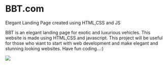 # BBT.com
Elegant Landing Page created using HTML,CSS and JS

BBT is an elegant landing page for exotic and luxurious vehicles.
This website is made using HTML,CSS and javascript.
This project will be useful for those who want to start with web development and make elegant and stunning looking websites.
Have fun coding...:) 

![](Screenshots/bbt1.png)









